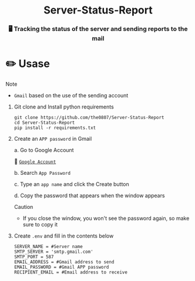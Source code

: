 <div align="center">

# Server-Status-Report

### 🖥️ Tracking the status of the server and sending reports to the mail

</div>

# ✏️ Usase

> [!Note]
> -  `Gmail` based on the use of the sending account

1. Git clone and Install python requirements

    ``` shell
    git clone https://github.com/the0807/Server-Status-Report
    cd Server-Status-Report
    pip install -r requirements.txt
    ```

2. Create an `APP password` in Gmail

    a. Go to Google Account
    
    🚀 [`Google Account`](https://accounts.google.com/v3/signin/identifier?continue=https%3A%2F%2Fmyaccount.google.com%3Futm_source%3Daccount-marketing-page%26utm_medium%3Dgo-to-account-button%26gar%3DWzEzMywiMjM2NzM2Il0%26sl%3Dtrue&ifkv=AVdkyDmnPWDR9uanvAauARFKVXAJ4SLijtuxBEvXOOB8SbKVA0UoVEh1l46qBSr2Hqyas1GcEg_oDA&service=accountsettings&flowName=GlifWebSignIn&flowEntry=ServiceLogin&dsh=S-704455896%3A1736697975308393&ddm=1)
    
    b. Search `App Password`

    c. Type an `app name` and click the Create button

    d. Copy the password that appears when the window appears

    > [!Caution]
    > - If you close the window, you won't see the password again, so make sure to copy it

3. Create `.env` and fill in the contents below

    ``` shell
    SERVER_NAME = #Server name
    SMTP_SERVER = 'smtp.gmail.com'
    SMTP_PORT = 587
    EMAIL_ADDRESS = #Gmail address to send
    EMAIL_PASSWORD = #Gmail APP password
    RECIPIENT_EMAIL = #Email address to receive
    ```


